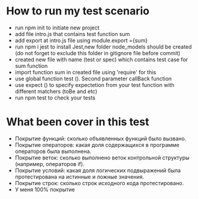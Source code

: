 # How to run my test scenario

- run npm init to initiate new project
- add file intro.js that contains test function sum
- add export at intro.js file using module.export ={sum}
- run npm i jest to install Jest,new folder node_models should be created (do not forget to exclude this folder in gitignore file before commit)
- created new file with name (test or spec) which contains test case for sum function
- import function sum in created file using 'require' for this
- use global function test (). Second parameter callBack function
- use expect () to specify expectetion from your test function with different matchers (toBe and etc)
- run npm test to check your tests

# What been cover in this test

- Покрытие функций: сколько объявленных функций было вызвано.
- Покрытие операторов: какая доля содержащихся в программе операторов была выполнена.
- Покрытие веток: сколько выполнено веток контрольной структуры (например, операторов if).
- Покрытие условий: какая доля логических подвыражений была протестирована на истинные и ложные значения.
- Покрытие строк: сколько строк исходного кода протестировано.
- У меня 100% покрытие
